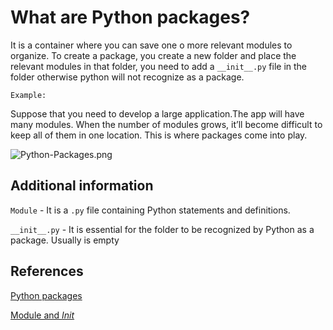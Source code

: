 # What are Python packages?

It is a container where you can save one o more relevant modules to organize. To create a package, you create a new folder and place the relevant modules in that folder, you need to add a `__init__.py` file in the folder otherwise python will not recognize as a package.

`Example:`

Suppose that you need to develop a large application.The app will have many modules. When the number of modules grows, it’ll become difficult to keep all of them in one location. This is where packages come into play.

![Python-Packages.png](https://www.pythontutorial.net/wp-content/uploads/2020/10/Python-Packages.png)

## Additional information

`Module` - It is a `.py` file containing Python statements and definitions.

`__init__.py` - It is essential for the folder to be recognized by Python as a package. Usually is empty

## References

[Python packages](https://www.pythontutorial.net/python-basics/python-packages/)

[Module and _Init_](https://www.tutorialsteacher.com/python/python-package)
